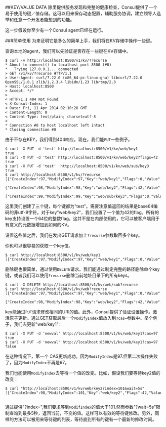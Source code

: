 ##KEY/VALUE DATA
除里提供服务发现和完整的健康检查，Consul提供了一个易于使用的键／值存储。这可以用来保存动态配置，辅助服务协调，建立领导人选举和任意一个开发者能想到的功能。


这一步假设你至少有一个Consul agent已经在运行。

###简单使用
为来证明它是多么的简单上手，我们将在KV存储中操作一些键。

查询本地的agent，我们可以先验证是否存在一些键在KV存储中。

```
$ curl -v http://localhost:8500/v1/kv/?recurse
* About to connect() to localhost port 8500 (#0)
*   Trying 127.0.0.1... connected
> GET /v1/kv/?recurse HTTP/1.1
> User-Agent: curl/7.22.0 (x86_64-pc-linux-gnu) libcurl/7.22.0 OpenSSL/1.0.1 zlib/1.2.3.4 libidn/1.23 librtmp/2.3
> Host: localhost:8500
> Accept: */*
>
< HTTP/1.1 404 Not Found
< X-Consul-Index: 1
< Date: Fri, 11 Apr 2014 02:10:28 GMT
< Content-Length: 0
< Content-Type: text/plain; charset=utf-8
<
* Connection #0 to host localhost left intact
* Closing connection #0

```


由于不存在KEY，我们得到404响应。现在，我们能`PUT`一些例子。


```
$ curl -X PUT -d 'test' http://localhost:8500/v1/kv/web/key1
true
$ curl -X PUT -d 'test' http://localhost:8500/v1/kv/web/key2?flags=42
true
$ curl -X PUT -d 'test'  http://localhost:8500/v1/kv/web/sub/key3
true
$ curl http://localhost:8500/v1/kv/?recurse
[{"CreateIndex":97,"ModifyIndex":97,"Key":"web/key1","Flags":0,"Value":"dGVzdA=="},
 {"CreateIndex":98,"ModifyIndex":98,"Key":"web/key2","Flags":42,"Value":"dGVzdA=="},
 {"CreateIndex":99,"ModifyIndex":99,"Key":"web/sub/key3","Flags":0,"Value":"dGVzdA=="}]

```

这里我们创建了三个键，每个键都为"test"。需要注意值返回的结果是base64编码的非utf-8字符。对于key"web/key2"，我们设置了一个值为42的flag。所有的key支持设置一个64位的整数flag。这并不是在内部使用的，它可以被客户端用于有意义的元数据增加到如何的KV。

设置这些值之后，我们在发出GET请求加上`?recurse`参数取回多个key。

你也可以很容易的获取一个key值。


```
$ curl http://localhost:8500/v1/kv/web/key1
[{"CreateIndex":97,"ModifyIndex":97,"Key":"web/key1","Flags":0,"Value":"dGVzdA=="}]

```

删除键也很简单，通过使用`DELETE`请求。我们能通过制定完整的路径删除单个key键，或者我们可以使用`?recurse`删除当前地址目录下的所有keys。


```
$ curl -X DELETE http://localhost:8500/v1/kv/web/sub?recurse
$ curl http://localhost:8500/v1/kv/web?recurse
[{"CreateIndex":97,"ModifyIndex":97,"Key":"web/key1","Flags":0,"Value":"dGVzdA=="},
 {"CreateIndex":98,"ModifyIndex":98,"Key":"web/key2","Flags":42,"Value":"dGVzdA=="}]
```

key能通过`PUT`请求修改相同的URI的值。此外，Consul提供了验证设置操作。激活原子更新。通过GET获取最后一个`ModifyIndex`值放入到`?cas=`参数中。举个例子，我们去更新"web/key1":

```
$ curl -X PUT -d 'newval' http://localhost:8500/v1/kv/web/key1?cas=97
true
$ curl -X PUT -d 'newval' http://localhost:8500/v1/kv/web/key1?cas=97
false

```

在这种情况下，第一个 CAS更新成功，因为`ModifyIndex`是97.但第二次操作失败了，因为`ModifyIndex`不再是97。


我们也能使用`ModifyIndex`去等待一个值的改变。比如，假设我们要等待key2值的改变：

```
$ curl "http://localhost:8500/v1/kv/web/key2?index=101&wait=5s"
[{"CreateIndex":98,"ModifyIndex":101,"Key":"web/key2","Flags":42,"Value":"dGVzdA=="}]


```

通过提供"?index=",我们要求等到`ModifIndex`的值大于101.然而参数"?wait=5s"限制查询到最多5秒，返回当前，不变的值。这样可以有效的等待键修改。另外，同样的方法可以被用来等待键的列表，等待直到所有的键有一个最新的修改时间。

















